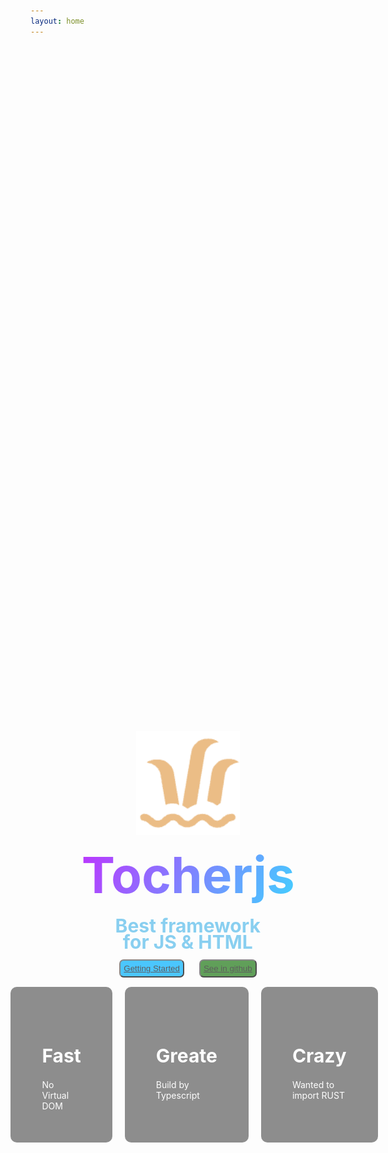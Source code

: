 ```yaml
---
layout: home
---
```


<main>
  <img src="./icon.png" class="icon"/>
  <h1 class="mainH1">Tocherjs</h1>
  <div class="SubTs">
    <h1 class="SubH1">Best framework </h1>
    <h1 class="SubH1">for JS & HTML</h1>
  </div>
  <div class="btng">
    <button class="gts"><a href="/main/Getstarted">Getting Started</a></button>
    <button class="gtb"><a href="https://github.com/yezert/tocher.js">See in github</a></button>
  </div>
  <div class="cs">  
    <span class="card">
      <h1 id="ct">Fast</h1>
      No Virtual DOM
      </span>
    <span class="card">
      <h1 id="ct">Greate</h1>
      Build by Typescript
    </span>
    <span class="card">
      <h1 id="ct">Crazy</h1>
      Wanted to import RUST
    </span>
  </div>
</main>

<style>
  .cs {
    display:flex;
  }
  #ct {
    font-size:30px;
    font-weight:700;
    margin-bottom:20px;
  }
  .card {
    opacity:70%;
    margin-left:20px;
    border-radius:10px;
    padding:50px;
    color:#ffffff;
    background-color:#5f5f5f;
  }
  .btng {
    transition:ease-in-out .3s;
    margin:5px
  }
  .icon {
    transition:ease-in-out .3s;
    scale:1.3;
    margin-bottom:60px
  }
  .icon:hover {
    filter: drop-shadow(2px 5px 5px #CD7F32);
    scale:1.5;
  }
  main {
    margin-top:50px;
    transition:ease-in-out .3s;
    display:flex;
    justify-content:center;
    height:70vh;
    align-items:center;
    flex-direction:column;
  }
  .mainH1 {
    font-weight:700;
    background-image: linear-gradient(120deg, #bd34fe, #41d1ff);
    -webkit-background-clip: text;
    color: transparent;
    font-size:10px;
    scale:8
  }
  .SubH1 {
    font-weight:700;
    margin-bottom:8px;
    -webkit-background-clip: text;
    color: rgb(137, 207, 240);
    font-size:10px;
    scale:3
  }

  .SubTs {
    margin-top:50px;
    text-align:center;
  }

  .gts {
    margin:10px;
    transition:ease-in-out .3s;
    color:#efefff;
    background-color:rgb(0,175,255);
    padding:5px;
    opacity:70%;
    border-radius:7px
  }
  .gts:hover {
    background-color:green;
    color:rgb(255,255,255)
  }

  .gtb {
    margin:10px;
    transition:ease-in-out .3s;
    color:#efefff;
    background-color:rgb(30,120,20);
    padding:5px;
    opacity:70%;
    border-radius:7px
  }
  .gtb:hover {
    background-color:rgb(60,80,90);
    color:rgb(255,255,255)
  }
</style>
